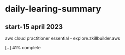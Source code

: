 # daily-learing-summary 
## start-15 april 2023
aws cloud practitioner essential - explore.zkillbuilder.aws 

[+] 41% complete 

